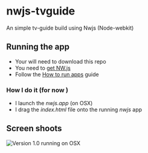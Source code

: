 # nwjs-tvguide
An simple tv-guide build using Nwjs (Node-webkit)

## Running the app

*	Your will need to download this repo
*	You need to [get NW.js](http://nwjs.io/) 
*	Follow the [How to run apps](https://github.com/nwjs/nw.js/wiki/How-to-run-apps) guide

### How I do it (for now )

*	I launch the _nwjs.app_ (on OSX)
*	I drag the _index.html_ file onto the running _nwjs_ app

## Screen shoots
![Version 1.0 running on OSX](https://photos-6.dropbox.com/t/2/AADCJ96rSZqWYmkDpaSaeXqvTGsTtB4qf468_qfhiRRoaw/12/3260327/png/1024x768/3/1423479600/0/2/Sk%C3%A6rmbillede%202015-02-09%2010.29.13.png/CKf_xgEgASACIAMoASgC/eqmYnM2yfsutu1TTvo0d0leJP1hABVBdNHj46NDCKTA) 